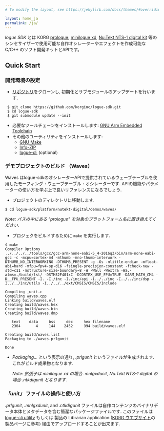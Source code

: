 ```yaml
---
# To modify the layout, see https://jekyllrb.com/docs/themes/#overriding-theme-defaults

layout: home_ja
permalink: /ja/
---
```


*logue SDK* とは KORG [prologue](https://www.korg.com/products/synthesizers/prologue), [minilogue xd](https://www.korg.com/products/synthesizers/minilogue_xd), [Nu:Tekt NTS-1 digital kit](https://www.korg.com/products/dj/nts_1) 等のシンセサイザーで使用可能な自作オシレーターやエフェクトを作成可能な C/C++ のソフト開発キットとAPIです。

## Quick Start

### 開発環境の設定

 * [リポジトリ](https://github.com/korginc/logue-sdk)をクローンし, 初期化とサブモジュールのアップデートを行います.

```
 $ git clone https://github.com/korginc/logue-sdk.git
 $ cd logue-sdk
 $ git submodule update --init
 ```
 * 必要なツールチェーンをインストールします: [GNU Arm Embedded Toolchain](../../tools/gcc)
 * その他のユーティリティをインストールします:
    * [GNU Make](../../tools/make)
    * [Info-ZIP](../../tools/zip)
    * [logue-cli](../../tools/logue-cli) (optional)

### デモプロジェクトのビルド （Waves）

Waves はlogue-sdkのオシレーターAPIで提供されているウェーブテーブルを使用したモーフィング・ウェーブテーブル・オシレーターです. APIの機能やパラメーターの使い方を学ぶ上で良いリファレンスになるでしょう. 

 * プロジェクトのディレクトリに移動します.
 
```
$ cd logue-sdk/platform/nutekt-digital/demos/waves/
```
_Note: パスの中にある "prologue" を対象のプラットフォーム名に置き換えてください._

 * プロジェクをビルドするために `make` を実行します.
 
```
$ make
Compiler Options
../../../../tools/gcc/gcc-arm-none-eabi-5_4-2016q3/bin/arm-none-eabi-gcc -c -mcpu=cortex-m4 -mthumb -mno-thumb-interwork -DTHUMB_NO_INTERWORKING -DTHUMB_PRESENT -g -Os -mlittle-endian -mfloat-abi=hard -mfpu=fpv4-sp-d16 -fsingle-precision-constant -fcheck-new -std=c11 -mstructure-size-boundary=8 -W -Wall -Wextra -Wa,-alms=./build/lst/ -DSTM32F401xC -DCORTEX_USE_FPU=TRUE -DARM_MATH_CM4 -D__FPU_PRESENT -I. -I./inc -I./inc/api -I../../inc -I../../inc/dsp -I../../inc/utils -I../../../ext/CMSIS/CMSIS/Include
    
Compiling _unit.c
Compiling waves.cpp
Linking build/waves.elf
Creating build/waves.hex
Creating build/waves.bin
Creating build/waves.dmp

   text	   data	    bss	    dec	    hex	filename
   2304	      4	    144	   2452	    994	build/waves.elf

Creating build/waves.list
Packaging to ./waves.prlgunit
 
Done
```
    
 * *Packaging...* という表示の通り,  *.prlgunit* というファイルが生成されます. これがビルド成果物となります.

    _Note: 拡張子は minilogue xd の場合 *.mnlgxdunit*, Nu:Tekt NTS-1 digital の場合 *.ntkdigunit* となります._

### *「unit」* ファイルの操作と使い方

*.prlgunit*, *.mnlgxdunit*, and  *.ntkdigunit* ファイルは自作コンテンツのバイナリデータ本体とメタデータを含む簡潔なパッケージファイルです. 
このファイルは [logue-cli utility](https://github.com/korginc/logue-sdk/tools/logue-cli/) もしくは 製品の Librarian application ([KORG ウエブサイト](https://korg.com)の製品ページに参考) 経由でアップロードすることが出来ます.
